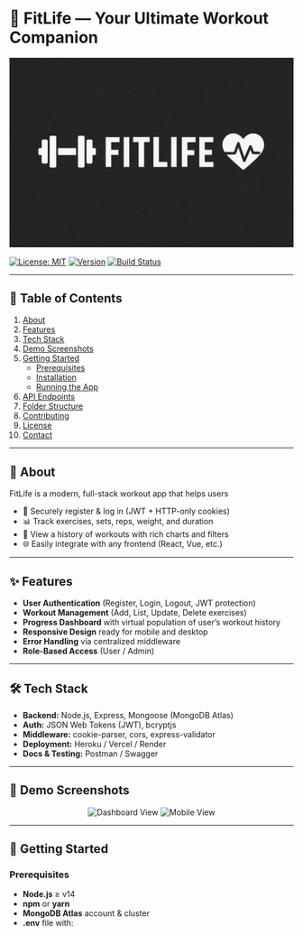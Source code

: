 # 💪 FitLife — Your Ultimate Workout Companion

![FitLife Banner](assets/banner.png)

[![License: MIT](https://img.shields.io/badge/License-MIT-green.svg)](LICENSE) [![Version](https://img.shields.io/badge/version-1.0.0-blue.svg)]() [![Build Status](https://img.shields.io/badge/build-passing-brightgreen)]()

---

## 🚀 Table of Contents
1. [About](#about)  
2. [Features](#features)  
3. [Tech Stack](#tech-stack)  
4. [Demo Screenshots](#demo-screenshots)  
5. [Getting Started](#getting-started)  
   - [Prerequisites](#prerequisites)  
   - [Installation](#installation)  
   - [Running the App](#running-the-app)  
6. [API Endpoints](#api-endpoints)  
7. [Folder Structure](#folder-structure)  
8. [Contributing](#contributing)  
9. [License](#license)  
10. [Contact](#contact)  

---

## 🌟 About
FitLife is a modern, full-stack workout app that helps users  
- 🔐 Securely register & log in (JWT + HTTP-only cookies)  
- 📊 Track exercises, sets, reps, weight, and duration  
- 📅 View a history of workouts with rich charts and filters  
- 🌐 Easily integrate with any frontend (React, Vue, etc.)

---

## ✨ Features
- **User Authentication** (Register, Login, Logout, JWT protection)  
- **Workout Management** (Add, List, Update, Delete exercises)  
- **Progress Dashboard** with virtual population of user’s workout history  
- **Responsive Design** ready for mobile and desktop  
- **Error Handling** via centralized middleware  
- **Role-Based Access** (User / Admin)  

---

## 🛠️ Tech Stack
- **Backend:** Node.js, Express, Mongoose (MongoDB Atlas)  
- **Auth:** JSON Web Tokens (JWT), bcryptjs  
- **Middleware:** cookie-parser, cors, express-validator  
- **Deployment:** Heroku / Vercel / Render  
- **Docs & Testing:** Postman / Swagger  

---

## 📸 Demo Screenshots

<div align="center">
  <img src="assets/dashboard1.png" alt="Dashboard View" width="45%" />  
  <img src="assets/mobile.png" alt="Mobile View" width="30%" />
</div>

---

## 🏁 Getting Started

### Prerequisites
- **Node.js** ≥ v14  
- **npm** or **yarn**  
- **MongoDB Atlas** account & cluster  
- **.env** file with:
